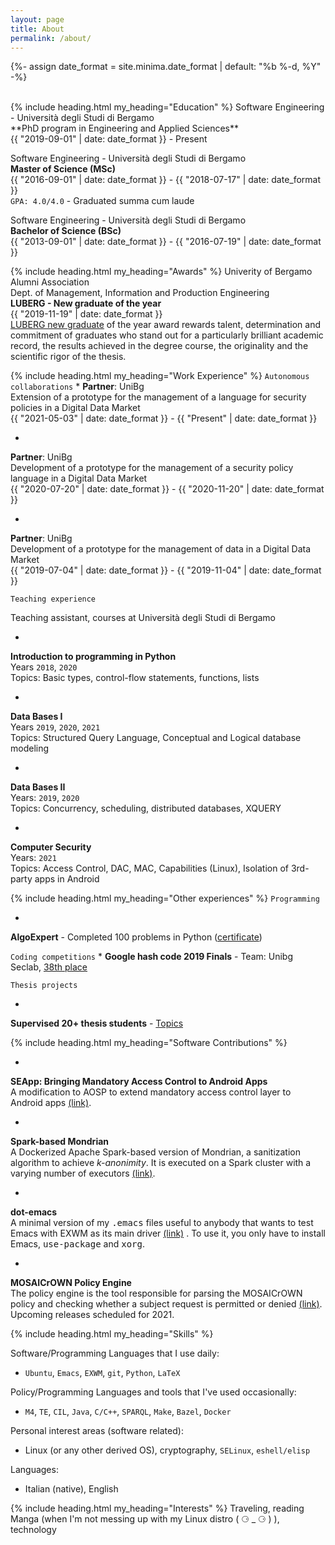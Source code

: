 ```yaml
---
layout: page
title: About
permalink: /about/
---
```

{%- assign date_format = site.minima.date_format | default: "%b %-d, %Y" -%}	

<br>
{% include heading.html
my_heading="Education"
%}
Software Engineering - Università degli Studi di Bergamo
<br>
**PhD program in Engineering and Applied Sciences**
<br>
{{ "2019-09-01" | date: date_format }} - Present

Software Engineering - Università degli Studi di Bergamo
<br>
**Master of Science (MSc)**
<br>
{{ "2016-09-01" | date: date_format }} - {{ "2018-07-17" | date: date_format }}
<br>
`GPA: 4.0/4.0` - Graduated summa cum laude

Software Engineering - Università degli Studi di Bergamo
<br>
**Bachelor of Science (BSc)**
<br>
{{ "2013-09-01" | date: date_format }} - {{ "2016-07-19" | date: date_format }}

{% include heading.html
my_heading="Awards"
%}
Univerity of Bergamo Alumni Association
<br>
Dept. of Management, Information and Production Engineering
<br>
**LUBERG - New graduate of the year**
<br>
{{ "2019-11-19" | date: date_format }}
<br>
<a href='http://www.luberg.it/eccellenze/proclamazione-neolaureati-dellanno-premio-agli-studi-2/'>LUBERG new graduate</a> of the year award rewards talent, determination and commitment of graduates who stand out for a particularly brilliant academic record, the results achieved in the degree course, the originality and the scientific rigor of the thesis.

{% include heading.html
my_heading="Work Experience"
%}
`Autonomous collaborations`
* 
**Partner**: UniBg
<br>
Extension of a prototype for the management of a language for security policies in a Digital Data Market
<br>
{{ "2021-05-03" | date: date_format }} - {{ "Present" | date: date_format }}

* 
**Partner**: UniBg
<br>
Development of a prototype for the management of a security policy language in a Digital Data Market
<br>
{{ "2020-07-20" | date: date_format }} - {{ "2020-11-20" | date: date_format }}

* 
**Partner**: UniBg
<br>
 Development of a prototype for the management of data in a Digital Data Market
<br>
{{ "2019-07-04" | date: date_format }} - {{ "2019-11-04" | date: date_format }}

`Teaching experience`

Teaching assistant, courses at Università degli Studi di Bergamo

* 
**Introduction to programming in Python**
<br>
Years `2018`, `2020`
<br>
Topics: Basic types, control-flow statements, functions, lists

* 
**Data Bases I**
<br>
Years `2019`, `2020`, `2021`
<br>
Topics: Structured Query Language, Conceptual and Logical database modeling

* 
**Data Bases II**
<br>
Years: `2019`, `2020`
<br>
Topics: Concurrency, scheduling, distributed databases, XQUERY

* 
**Computer Security**
<br>
Years: `2021`
<br>
Topics: Access Control, DAC, MAC, Capabilities (Linux), Isolation of 3rd-party apps in Android

{% include heading.html
my_heading="Other experiences"
%}
`Programming`

* 
**AlgoExpert** - Completed 100 problems in Python ([certificate](./resources/AlgoExpert_Certificate.pdf))

`Coding competitions`
* 
**Google hash code 2019 Finals** - Team: Unibg Seclab, [38th place](https://codingcompetitions.withgoogle.com/hashcode/archive/2019)

`Thesis projects`

* 
**Supervised 20+ thesis students** - [Topics](https://seclab.unibg.it/tesi/)

{% include heading.html
my_heading="Software Contributions"
%}

* 
**SEApp: Bringing Mandatory Access Control to Android Apps**
<br>
A modification to AOSP to extend mandatory access control layer to Android apps <a href='https://github.com/matthewrossi/seapp'>(link)</a>.

* 
**Spark-based Mondrian**
<br>
A Dockerized Apache Spark-based version of Mondrian, a sanitization algorithm to achieve <i>k-anonimity</i>. It is executed on a Spark cluster with a varying number of executors <a href='https://github.com/mosaicrown/mondrian'>(link)</a>.

* 
**dot-emacs**
<br>
A minimal version of my <tt>.emacs</tt> files useful to anybody that wants to test Emacs with EXWM as its main driver <a href='https://github.com/dariofad/dot-emacs'>(link)</a> . To use it, you only have to install Emacs, <tt>use-package</tt> and <tt>xorg</tt>.

* 
**MOSAICrOWN Policy Engine**
<br>
The policy engine is the tool responsible for parsing the MOSAICrOWN policy and checking whether a subject request is permitted or denied <a href='https://github.com/mosaicrown/policy-engine'>(link)</a>. Upcoming releases scheduled for 2021.

{% include heading.html
my_heading="Skills"
%}

Software/Programming Languages that I use daily:
* `Ubuntu`, `Emacs`, `EXWM`, `git`, `Python`, `LaTeX`

Policy/Programming Languages and tools that I've used occasionally:
* `M4`, `TE`, `CIL`, `Java`, `C/C++`, `SPARQL`, `Make`, `Bazel`, `Docker`

Personal interest areas (software related):
* Linux (or any other derived OS), cryptography, `SELinux`, `eshell/elisp`

Languages:
* Italian (native), English

{% include heading.html
my_heading="Interests"
%}
Traveling, reading Manga (when I'm not messing up with my Linux distro ( ⚆ _ ⚆ ) ), technology
